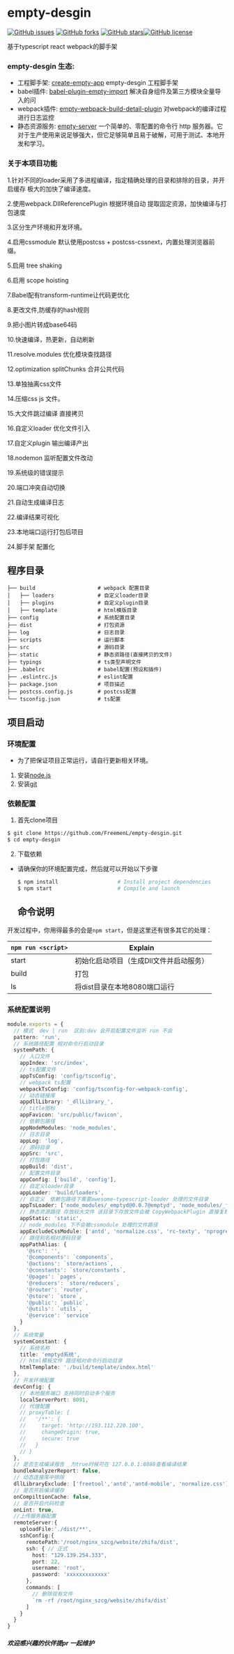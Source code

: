 # empty-desgin

[![GitHub issues](https://img.shields.io/github/issues/FreemenL/emptyd-admin-webpack)](https://github.com/FreemenL/emptyd-admin-webpack/issues) [![GitHub forks](https://img.shields.io/github/forks/FreemenL/emptyd-admin-webpack)](https://github.com/FreemenL/emptyd-admin-webpack/network) [![GitHub stars](https://img.shields.io/github/stars/FreemenL/emptyd-admin-webpack)](https://github.com/FreemenL/emptyd-admin-webpack/stargazers)[![GitHub license](https://img.shields.io/github/license/FreemenL/emptyd-admin-webpack)](https://github.com/FreemenL/emptyd-admin-webpack)

基于typescript react webpack的脚手架 

### empty-desgin 生态:

* 工程脚手架: [create-empty-app](https://github.com/FreemenL/create-empty-app.git)    empty-desgin 工程脚手架
* babel插件: [babel-plugin-empty-import](https://github.com/FreemenL/babel-plugin-empty-import) 解决自身组件及第三方模块全量导入的问
* webpack插件:  [empty-webpack-build-detail-plugin](https://github.com/FreemenL/empty-webpack-build-detail-plugin.git) 对webpack的编译过程进行日志监控
* 静态资源服务:   [empty-server](https://github.com/FreemenL/empty-server.git) 一个简单的、零配置的命令行 http 服务器。它对于生产使用来说足够强大，但它足够简单且易于破解，可用于测试、本地开发和学习。

### 关于本项目功能

1.针对不同的loader采用了多进程编译，指定精确处理的目录和排除的目录，并开启缓存 极大的加快了编译速度。

2.使用webpack.DllReferencePlugin 根据环境自动 提取固定资源，加快编译与打包速度

3.区分生产环境和开发环境。

4.启用cssmodule 默认使用postcss + postcss-cssnext，内置处理浏览器前缀。

5.启用 tree shaking 

6.启用 scope hoisting  

7.Babel配有transform-runtime让代码更优化

8.更改文件,防缓存的hash规则
 
9.把小图片转成base64码  

10.快速编译，热更新，自动刷新

11.resolve.modules 优化模块查找路径 

12.optimization splitChunks 合并公共代码

13.单独抽离css文件

14.压缩css js 文件。

15.大文件跳过编译 直接拷贝

16.自定义loader 优化文件引入 

17.自定义plugin 输出编译产出 

18.nodemon 监听配置文件改动

19.系统级的错误提示

20.端口冲突自动切换 

21.自动生成编译日志

22.编译结果可视化 

23.本地端口运行打包后项目 

24.脚手架 配置化
## 程序目录

```
├── build                    # webpack 配置目录
│   ├── loaders              # 自定义loader目录
│   ├── plugins              # 自定义plugin目录
│   ├── template             # html模版目录
├── config                   # 系统配置目录
├── dist                     # 打包资源
├── log                      # 日志目录
├── scripts                  # 运行脚本
├── src                      # 源码目录
├── static                   # 静态资路径(直接拷贝的文件)
├── typings                  # ts类型声明文件
├── .babelrc                 # babel配置(预设和插件)
├── .eslintrc.js             # eslint配置
├── package.json             # 项目描述
├── postcss.config.js        # postcss配置
└── tsconfig.json            # ts配置
```

## 项目启动

### 环境配置
* 为了把保证项目正常运行，请自行更新相关环境。
1. 安装[node.js](https://nodejs.org/)
2. 安装[git](https://git-scm.com/)

### 依赖配置
1. 首先clone项目
```bash
$ git clone https://github.com/FreemenL/empty-desgin.git
$ cd empty-desgin
```
2. 下载依赖
* 请确保你的环境配置完成，然后就可以开始以下步骤
  ```bash
  $ npm install                   # Install project dependencies
  $ npm start                     # Compile and launch
  ```

  ## 命令说明

开发过程中，你用得最多的会是`npm start`，但是这里还有很多其它的处理：

|`npm run <script>`|Explain|
|------------------|-----------|
|start|初始化启动项目（生成Dll文件并启动服务）|
|build|打包|
|ls|将dist目录在本地8080端口运行|

### 系统配置说明

```typescript
module.exports = {
  // 模式  dev | run  区别:dev 会开启配置文件监听 run 不会
  pattern: 'run',
  // 系统路径配置 相对命令行启动目录 
  systemPath: {
    // 入口文件
    appIndex: 'src/index',
    // ts配置文件
    appTsConfig: 'config/tsconfig',
    // webpack ts配置
    webpackTsConfig: 'config/tsconfig-for-webpack-config',
    // 动态链接库
    appdllLibrary: '_dllLibrary_',
    // title图标
    appFavicon: 'src/public/favicon',
    // 依赖包路径
    appNodeModules: 'node_modules',
    // 日志目录
    appLog: 'log',
    // 源码目录
    appSrc: 'src',
    // 打包路径
    appBuild: 'dist',
    // 配置文件目录
    appConfig: ['build', 'config'],
    // 自定义loader目录
    appLoader: 'build/loaders',
    // 自定义　依赖包路径下需要awesome-typescript-loader 处理的文件目录
    appTsLoader: ['node_modules/_emptyd@0.0.7@emptyd', 'node_modules/_freetool@0.0.3@freetool'],
    // 静态资源路径 存放较大文件 该目录下存放文件会被 CopyWebpackPlugin 直接复制到打包后dist/static 路径
    appStatic: 'static',
    // node_modules 下不会被cssmodule 处理的文件路径
    appExcludeCssModule: ['antd', 'normalize.css', 'rc-texty', 'nprogress', 'braft-editor', 'rc-queue-anim', 'viewerjs'],
    // 路径别名相对源码目录
    appPathAlias: {
      '@src': '',
      '@components': `components`,
      '@actions': `store/actions`,
      '@constants': `store/constants`,
      '@pages': `pages`,
      '@reducers': `store/reducers`,
      '@router': `router`,
      '@store': `store`,
      '@public': `public`,
      '@utils': `utils`,
      '@service': `service`
    }
  },
  // 系统常量
  systemConstant: {
    // 系统名称
    title: 'emptyd系统',
    // html模板文件 路径相对命令行启动目录
    htmlTemplate: './build/template/index.html'
  },
  // 开发环境配置
  devConfig: {
    // 本地服务端口 支持同时启动多个服务
    localServerPort: 8091,
    // 代理配置
    // proxyTable: {
    //   '/**': {
    //     target: 'http://193.112.220.100',
    //     changeOrigin: true,
    //     secure: true
    //   }
    // }
  },
  // 是否生成编译报告  为true时候可在 127.0.0.1:8888查看编译结果
  bundleAnalyzerReport: false,
  // 动态连接库中排除
  dllLibraryExclude: ['freetool','antd','antd-mobile', 'normalize.css'],
  // 是否开启编译缓存 
  onCompiltionCache: false,
  // 是否开启代码检查 
  onLint: true,
  //上传服务器配置
  remoteServer:{
    uploadFile:'./dist/**',
    sshConfig:{
      remotePath:'/root/nginx_szcg/website/zhifa/dist',
      ssh: { // 正式
        host: "129.139.254.333",
        port: 22,
        username: 'root',
        password: 'xxxxxxxxxxxxx'
      }, 
      commands: [
        // 删除现有文件
        `rm -rf /root/nginx_szcg/website/zhifa/dist`
      ]
    }
  }
}

```

##### 欢迎感兴趣的伙伴提pr 一起维护
